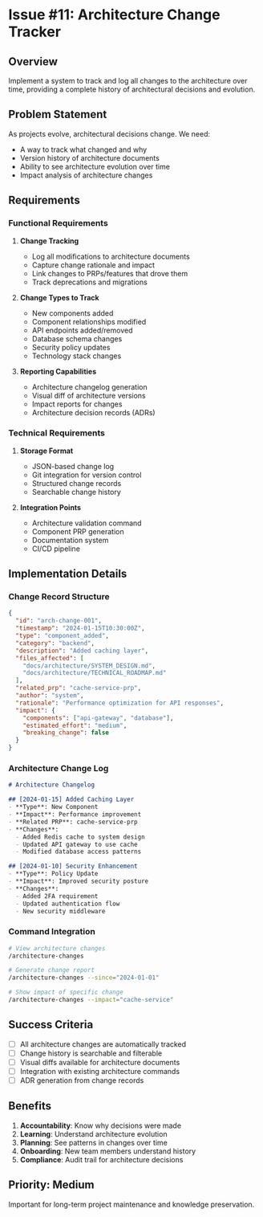 # Issue #11: Architecture Change Tracker

## Overview
Implement a system to track and log all changes to the architecture over time, providing a complete history of architectural decisions and evolution.

## Problem Statement
As projects evolve, architectural decisions change. We need:
- A way to track what changed and why
- Version history of architecture documents
- Ability to see architecture evolution over time
- Impact analysis of architecture changes

## Requirements

### Functional Requirements
1. **Change Tracking**
   - Log all modifications to architecture documents
   - Capture change rationale and impact
   - Link changes to PRPs/features that drove them
   - Track deprecations and migrations

2. **Change Types to Track**
   - New components added
   - Component relationships modified
   - API endpoints added/removed
   - Database schema changes
   - Security policy updates
   - Technology stack changes

3. **Reporting Capabilities**
   - Architecture changelog generation
   - Visual diff of architecture versions
   - Impact reports for changes
   - Architecture decision records (ADRs)

### Technical Requirements
1. **Storage Format**
   - JSON-based change log
   - Git integration for version control
   - Structured change records
   - Searchable change history

2. **Integration Points**
   - Architecture validation command
   - Component PRP generation
   - Documentation system
   - CI/CD pipeline

## Implementation Details

### Change Record Structure
```json
{
  "id": "arch-change-001",
  "timestamp": "2024-01-15T10:30:00Z",
  "type": "component_added",
  "category": "backend",
  "description": "Added caching layer",
  "files_affected": [
    "docs/architecture/SYSTEM_DESIGN.md",
    "docs/architecture/TECHNICAL_ROADMAP.md"
  ],
  "related_prp": "cache-service-prp",
  "author": "system",
  "rationale": "Performance optimization for API responses",
  "impact": {
    "components": ["api-gateway", "database"],
    "estimated_effort": "medium",
    "breaking_change": false
  }
}
```

### Architecture Change Log
```markdown
# Architecture Changelog

## [2024-01-15] Added Caching Layer
- **Type**: New Component
- **Impact**: Performance improvement
- **Related PRP**: cache-service-prp
- **Changes**:
  - Added Redis cache to system design
  - Updated API gateway to use cache
  - Modified database access patterns

## [2024-01-10] Security Enhancement
- **Type**: Policy Update
- **Impact**: Improved security posture
- **Changes**:
  - Added 2FA requirement
  - Updated authentication flow
  - New security middleware
```

### Command Integration
```bash
# View architecture changes
/architecture-changes

# Generate change report
/architecture-changes --since="2024-01-01"

# Show impact of specific change
/architecture-changes --impact="cache-service"
```

## Success Criteria
- [ ] All architecture changes are automatically tracked
- [ ] Change history is searchable and filterable
- [ ] Visual diffs available for architecture documents
- [ ] Integration with existing architecture commands
- [ ] ADR generation from change records

## Benefits
1. **Accountability**: Know why decisions were made
2. **Learning**: Understand architecture evolution
3. **Planning**: See patterns in changes over time
4. **Onboarding**: New team members understand history
5. **Compliance**: Audit trail for architecture decisions

## Priority: Medium
Important for long-term project maintenance and knowledge preservation.
